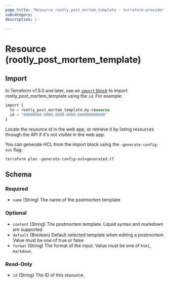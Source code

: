 ```yaml
---
page_title: "Resource rootly_post_mortem_template - terraform-provider-rootly"
subcategory:
description: |-
    
---
```


# Resource (rootly_post_mortem_template)





## Import

In Terraform v1.5.0 and later, use an [`import` block](https://developer.hashicorp.com/terraform/language/import) to import rootly_post_mortem_template using the `id`. For example:

```terraform
import {
  to = rootly_post_mortem_template.my-resource
  id = "00000000-0000-0000-0000-000000000000"
}
```

Locate the resource id in the web app, or retrieve it by listing resources through the API if it's not visible in the web app.

You can generate HCL from the import block using the `-generate-config-out` flag:

```console
terraform plan -generate-config-out=generated.tf
```

<!-- schema generated by tfplugindocs -->
## Schema

### Required

- `name` (String) The name of the postmortem template

### Optional

- `content` (String) The postmortem template. Liquid syntax and markdown are supported
- `default` (Boolean) Default selected template when editing a postmortem. Value must be one of true or false
- `format` (String) The format of the input. Value must be one of `html`, `markdown`.

### Read-Only

- `id` (String) The ID of this resource.
